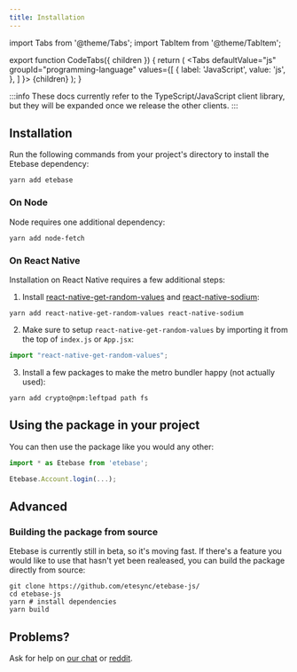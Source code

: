```yaml
---
title: Installation
---
```


import Tabs from '@theme/Tabs';
import TabItem from '@theme/TabItem';

export function CodeTabs({ children }) {
    return (
        <Tabs
          defaultValue="js"
          groupId="programming-language"
          values={[
            { label: 'JavaScript', value: 'js', },
          ]
        }>
        {children}
        </Tabs>
    );
}

:::info
These docs currently refer to the TypeScript/JavaScript client library, but they will be expanded once we release the other clients.
:::

## Installation

Run the following commands from your project's directory to install the Etebase dependency:

<CodeTabs>
<TabItem value="js">

```shell
yarn add etebase
```


### On Node

Node requires one additional dependency:

```shell
yarn add node-fetch
```

### On React Native

Installation on React Native requires a few additional steps:

1. Install [react-native-get-random-values](https://github.com/LinusU/react-native-get-random-values) and [react-native-sodium](https://github.com/lyubo/react-native-sodium):
```shell
yarn add react-native-get-random-values react-native-sodium
```
2. Make sure to setup `react-native-get-random-values` by importing it from the top of `index.js` or `App.jsx`:
```js
import "react-native-get-random-values";
```
3. Install a few packages to make the metro bundler happy (not actually used):
```shell
yarn add crypto@npm:leftpad path fs
```

</TabItem>
</CodeTabs>


## Using the package in your project

You can then use the package like you would any other:
<CodeTabs>
<TabItem value="js">

```js
import * as Etebase from 'etebase';

Etebase.Account.login(...);
```

</TabItem>
</CodeTabs>

## Advanced

### Building the package from source

Etebase is currently still in beta, so it's moving fast. If there's a feature you would like to use that hasn't yet been realeased, you can build the package directly from source:

<CodeTabs>
<TabItem value="js">

```shell
git clone https://github.com/etesync/etebase-js/
cd etebase-js
yarn # install dependencies
yarn build
```

</TabItem>
</CodeTabs>

## Problems?

Ask for help on [our chat](https://www.etebase.com/community-chat/) or [reddit](https://www.reddit.com/r/EteSync/).
